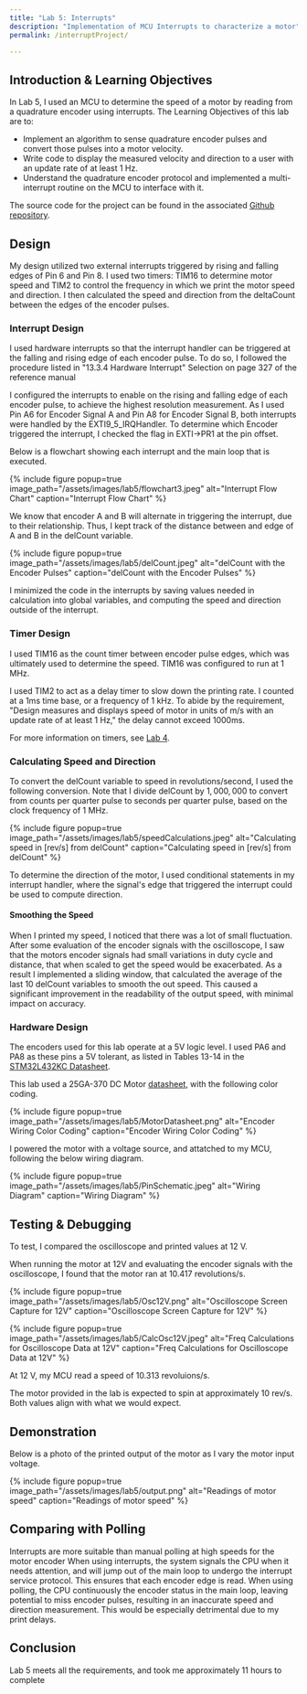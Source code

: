 ```yaml
---
title: "Lab 5: Interrupts"
description: "Implementation of MCU Interrupts to characterize a motor"
permalink: /interruptProject/

---
```


## Introduction & Learning Objectives
In Lab 5, I used an MCU to determine the speed of a motor by reading from a quadrature encoder using interrupts. The Learning Objectives of this lab are to:

<ul>
<li>Implement an algorithm to sense quadrature encoder pulses and convert those pulses into a motor velocity. </li>
<li>Write code to display the measured velocity and direction to a user with an update rate of at least 1 Hz. </li>
<li> Understand the quadrature encoder protocol and implemented a multi-interrupt routine on the MCU to interface with it. </li>
</ul>

The source code for the project can be found in the associated [Github repository](https://github.com/vparizot/e155-lab5).

## Design

My design utilized two external interrupts triggered by rising and falling edges of Pin 6 and Pin 8. I used two timers: TIM16 to determine motor speed and TIM2 to control the frequency in which we print the motor speed and direction. I then calculated the speed and direction from the deltaCount between the edges of the encoder pulses.

### Interrupt Design
I used hardware interrupts so that the interrupt handler can be triggered at the falling and rising edge of each encoder pulse. To do so, I followed the procedure listed in "13.3.4 Hardware Interrupt" Selection on page 327 of the reference manual 

I configured the interrupts to enable on the rising and falling edge of each encoder pulse, to achieve the highest resolution measurement. As I used Pin A6 for Encoder Signal A and Pin A8 for Encoder Signal B, both interrupts were handled by the EXTI9_5_IRQHandler. To determine which Encoder triggered the interrupt, I checked the flag in EXTI->PR1 at the pin offset. 

Below is a flowchart showing each interrupt and the main loop that is executed. 

<!-- ![Interrupt Flow Chart](/assets/images/lab5/flowchart3.jpeg)  -->
{% include figure popup=true image_path="/assets/images/lab5/flowchart3.jpeg" alt="Interrupt Flow Chart" caption="Interrupt Flow Chart" %}

We know that encoder A and B will alternate in triggering the interrupt, due to their relationship. Thus, I kept track of the distance between and edge of A and B in the delCount variable.

<!-- ![delCount with the Encoder Pulses](/assets/images/lab5/delCount.jpeg)  -->
{% include figure popup=true image_path="/assets/images/lab5/delCount.jpeg" alt="delCount with the Encoder Pulses" caption="delCount with the Encoder Pulses" %}

I minimized the code in the interrupts by saving values needed in calculation into global variables, and computing the speed and direction outside of the interrupt. 

### Timer Design

I used TIM16 as the count timer between encoder pulse edges, which was ultimately used to determine the speed. TIM16 was configured to run at 1 MHz. 

I used TIM2 to act as a delay timer to slow down the printing rate. I counted at a 1ms time base, or a frequency of 1 kHz. To abide by the requirement, "Design measures and displays speed of motor in units of m/s with an update rate of at least 1 Hz," the delay cannot exceed 1000ms.

For more information on timers, see [Lab 4](https://vparizot.github.io/hmc-e155-portfolio/labs/lab4/lab4.html).

### Calculating Speed and Direction

To convert the delCount variable to speed in revolutions/second, I used the following conversion. Note that I divide delCount by $1,000,000$ to convert from counts per quarter pulse to seconds per quarter pulse, based on the clock frequency of 1 MHz. 

<!-- ![Calculating speed in [rev/s] from delCount](/assets/images/lab5/speedCalculations.jpeg)  -->
{% include figure popup=true image_path="/assets/images/lab5/speedCalculations.jpeg" alt="Calculating speed in [rev/s] from delCount" caption="Calculating speed in [rev/s] from delCount" %}

To determine the direction of the motor, I used conditional statements in my interrupt handler, where the signal's edge that triggered the interrupt could be used to compute direction.

#### Smoothing the Speed

When I printed my speed, I noticed that there was a lot of small fluctuation. After some evaluation of the encoder signals with the oscilloscope, I saw that the motors encoder signals had small variations in duty cycle and distance, that when scaled to get the speed would be exacerbated. As a result I implemented a sliding window, that calculated the average of the last 10 delCount variables to smooth the out speed. This caused a significant improvement in the readability of the output speed, with minimal impact on accuracy.

### Hardware Design
The encoders used for this lab operate at a 5V logic level. I used PA6 and PA8 as these pins a 5V tolerant, as listed in Tables 13-14 in the [STM32L432KC Datasheet](https://hmc-e155.github.io/assets/doc/ds11451-stm32l432kc.pdf).

This lab used a 25GA-370 DC Motor [datasheet](https://hmc-e155.github.io/assets/lab/25GA370.pdf), with the following color coding. 

<!-- ![Encoder Wiring Color Coding](/assets/images/lab5/MotorDatasheet.png)  -->
{% include figure popup=true image_path="/assets/images/lab5/MotorDatasheet.png" alt="Encoder Wiring Color Coding" caption="Encoder Wiring Color Coding" %}

I powered the motor with a voltage source, and attatched to my MCU, following the below wiring diagram.
<!-- ![Wiring Diagram](/assets/images/lab5/PinSchematic.jpeg)  -->
{% include figure popup=true image_path="/assets/images/lab5/PinSchematic.jpeg" alt="Wiring Diagram" caption="Wiring Diagram" %}

## Testing & Debugging
To test, I compared the oscilloscope and printed values at 12 V. 

When running the motor at 12V and evaluating the encoder signals with the oscilloscope, I found that the motor ran at 10.417 revolutions/s. 

<!-- ![Oscilloscope Screen Capture for 12V](/assets/images/lab5/Osc12V.png)  -->
{% include figure popup=true image_path="/assets/images/lab5/Osc12V.png" alt="Oscilloscope Screen Capture for 12V" caption="Oscilloscope Screen Capture for 12V" %}

<!-- ![Freq Calculations for Oscilloscope Data at 12V](/assets/images/lab5/CalcOsc12V.jpeg)  -->
{% include figure popup=true image_path="/assets/images/lab5/CalcOsc12V.jpeg" alt="Freq Calculations for Oscilloscope Data at 12V" caption="Freq Calculations for Oscilloscope Data at 12V" %}

At 12 V, my MCU read a speed of 10.313 revoluions/s. 

The motor provided in the lab is expected to spin at approximately 10 rev/s. Both values align with what we would expect. 

## Demonstration
Below is a photo of the printed output of the motor as I vary the motor input voltage. 
<!-- ![Readings of motor speed](/assets/images/lab5/output.png)  -->
{% include figure popup=true image_path="/assets/images/lab5/output.png" alt="Readings of motor speed" caption="Readings of motor speed" %}


## Comparing with Polling
Interrupts are more suitable than manual polling at high speeds for the motor encoder When using interrupts, the system signals the CPU when it needs attention, and will jump out of the main loop to undergo the interrupt service protocol. This ensures that each encoder edge is read. When using polling, the CPU continuously the encoder status in the main loop, leaving potential to miss encoder pulses, resulting in an inaccurate speed and direction measurement. This would be especially detrimental due to my print delays.

## Conclusion
Lab 5 meets all the requirements, and took me approximately 11 hours to complete



